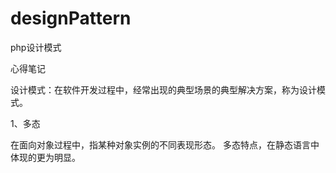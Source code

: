 # designPattern
php设计模式


心得笔记

设计模式：在软件开发过程中，经常出现的典型场景的典型解决方案，称为设计模式。


1、多态

在面向对象过程中，指某种对象实例的不同表现形态。
多态特点，在静态语言中体现的更为明显。




